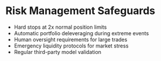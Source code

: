 # Risk Management Safeguards

- Hard stops at 2x normal position limits
- Automatic portfolio deleveraging during extreme events
- Human oversight requirements for large trades
- Emergency liquidity protocols for market stress
- Regular third-party model validation
